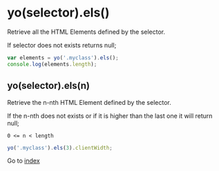 # yo(selector).els()

Retrieve all the HTML Elements defined by the selector. 

If selector does not exists returns null;

```javascript
var elements = yo('.myclass').els();
console.log(elements.length);
```

## yo(selector).els(n)

Retrieve the n-nth HTML Element defined by the selector. 

If the n-nth does not exists or if it is higher than the last one it will return null;

`0 <= n < length`

```javascript
yo('.myclass').els(3).clientWidth;
```


Go to [index](index.md)